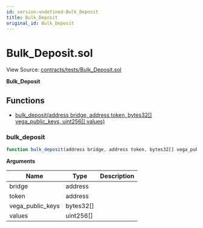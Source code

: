```yaml
---
id: version-undefined-Bulk_Deposit
title: Bulk_Deposit
original_id: Bulk_Deposit
---
```


# Bulk_Deposit.sol

View Source: [contracts/tests/Bulk_Deposit.sol](../contracts/tests/Bulk_Deposit.sol)

**Bulk_Deposit**

## Functions

- [bulk_deposit(address bridge, address token, bytes32[] vega_public_keys, uint256[] values)](#bulk_deposit)

### bulk_deposit

```js
function bulk_deposit(address bridge, address token, bytes32[] vega_public_keys, uint256[] values) public nonpayable
```

**Arguments**

| Name        | Type           | Description  |
| ------------- |------------- | -----|
| bridge | address |  | 
| token | address |  | 
| vega_public_keys | bytes32[] |  | 
| values | uint256[] |  | 


